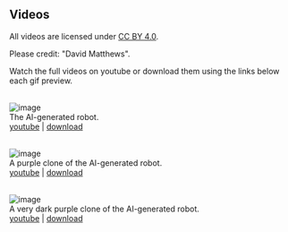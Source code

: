 ## Videos

All videos are
licensed under [CC BY 4.0](http://creativecommons.org/licenses/by/4.0/).

Please credit: "David Matthews".

Watch the full videos on youtube or download them using the links below each gif preview.
<br><br>

![image](https://robodiff.github.io/gifs/01c_white_robot_4x.gif) <br>
The AI-generated robot. <br>
[youtube](https://youtu.be/aWK6LPeOEBg) |
[download](https://drive.google.com/file/d/1yFHrYITB3-KTUUaoZ5tc96JSMcmM36UL/view)
<br><br>

![image](https://robodiff.github.io/gifs/02c_purple_robot_4x.gif) <br>
A purple clone of the AI-generated robot. <br>
[youtube](https://youtu.be/Rwmi27lrNLY) |
[download](https://drive.google.com/file/d/195YXPyoeenQ0LW5rKyqKBBe-lNod_Sh1/view)
<br><br>


![image](https://robodiff.github.io/gifs/...) <br>
A very dark purple clone of the AI-generated robot. <br>
[youtube](https://youtu.be/8NCZKv-4FTw) |
[download](https://drive.google.com/file/d/13KqwhryysDFTWAvnZPSvlAAWyVMqfDyc/view)
<br><br>
